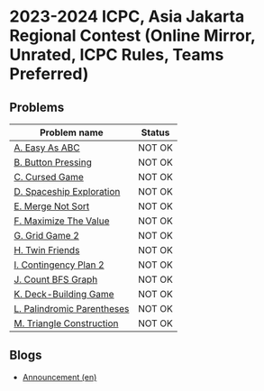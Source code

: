 # 2023-2024 ICPC, Asia Jakarta Regional Contest (Online Mirror, Unrated, ICPC Rules, Teams Preferred)

## Problems

|Problem name|Status|
|------------|---------|
| [A. Easy As ABC](problems/A._Easy_As_ABC.md)|NOT OK|
| [B. Button Pressing](problems/B._Button_Pressing.md)|NOT OK|
| [C. Cursed Game](problems/C._Cursed_Game.md)|NOT OK|
| [D. Spaceship Exploration](problems/D._Spaceship_Exploration.md)|NOT OK|
| [E. Merge Not Sort](problems/E._Merge_Not_Sort.md)|NOT OK|
| [F. Maximize The Value](problems/F._Maximize_The_Value.md)|NOT OK|
| [G. Grid Game 2](problems/G._Grid_Game_2.md)|NOT OK|
| [H. Twin Friends](problems/H._Twin_Friends.md)|NOT OK|
| [I. Contingency Plan 2](problems/I._Contingency_Plan_2.md)|NOT OK|
| [J. Count BFS Graph](problems/J._Count_BFS_Graph.md)|NOT OK|
| [K. Deck-Building Game](problems/K._Deck-Building_Game.md)|NOT OK|
| [L. Palindromic Parentheses](problems/L._Palindromic_Parentheses.md)|NOT OK|
| [M. Triangle Construction](problems/M._Triangle_Construction.md)|NOT OK|
## Blogs

- [Announcement (en)](blogs/Announcement_(en).md)
